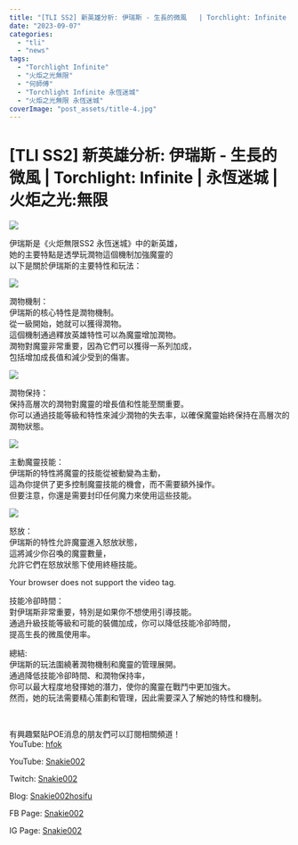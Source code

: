 ```yaml
---
title: "[TLI SS2] 新英雄分析: 伊瑞斯 - 生長的微風   | Torchlight: Infinite | 永恆迷城 | 火炬之光:無限"
date: "2023-09-07"
categories: 
  - "tli"
  - "news"
tags: 
  - "Torchlight Infinite"
  - "火炬之光無限"
  - "何師傅"
  - "Torchlight Infinite 永恆迷城"
  - "火炬之光無限 永恆迷城"
coverImage: "post_assets/title-4.jpg"
---
```


# \[TLI SS2\] 新英雄分析: 伊瑞斯 - 生長的微風 | Torchlight: Infinite | 永恆迷城 | 火炬之光:無限

  
![](post_assets/title-4-1024x576.jpg)  

  
伊瑞斯是《火炬無限SS2 永恆迷城》中的新英雄，  
她的主要特點是透學玩潤物這個機制加強魔靈的  
以下是關於伊瑞斯的主要特性和玩法：  

  
![](post_assets/1-6-1024x576.png)  

  
潤物機制：  
伊瑞斯的核心特性是潤物機制。  
從一級開始，她就可以獲得潤物。  
這個機制通過釋放英雄特性可以為魔靈增加潤物。  
潤物對魔靈非常重要，因為它們可以獲得一系列加成，  
包括增加成長值和減少受到的傷害。  

  
![](post_assets/2-6-1024x576.png)  

  
潤物保持：  
保持高層次的潤物對魔靈的增長值和性能至關重要。  
你可以通過技能等級和特性來減少潤物的失去率，以確保魔靈始終保持在高層次的潤物狀態。  

  
![](post_assets/3-6-1024x575.png)  

  
主動魔靈技能：  
伊瑞斯的特性將魔靈的技能從被動變為主動，  
這為你提供了更多控制魔靈技能的機會，而不需要額外操作。  
但要注意，你還是需要封印任何魔力來使用這些技能。  

  
![](post_assets/4-7-1024x575.png)  

  
怒放：  
伊瑞斯的特性允許魔靈進入怒放狀態，  
這將減少你召喚的魔靈數量，  
允許它們在怒放狀態下使用終極技能。  

  
  
<source src="https://website.xdcdn.net/poster/227017/ss2/stage2/p/en/9MpSrrdX.mp4" type="video/mp4">  
Your browser does not support the video tag.  
  

  
技能冷卻時間：  
對伊瑞斯非常重要，特別是如果你不想使用引導技能。  
通過升級技能等級和可能的裝備加成，你可以降低技能冷卻時間，  
提高生長的微風使用率。  

  
總結:  
伊瑞斯的玩法圍繞著潤物機制和魔靈的管理展開。  
通過降低技能冷卻時間、和潤物保持率，  
你可以最大程度地發揮她的潛力，使你的魔靈在戰鬥中更加強大。  
然而，她的玩法需要精心策劃和管理，因此需要深入了解她的特性和機制。  

  
   

  
有興趣緊貼POE消息的朋友們可以訂閱相關頻道！  
YouTube: [hfok](https://www.youtube.com/channel/UC2m4uqcEr8pIxkO6odaDHjw/)  

  
YouTube: [Snakie002](https://www.youtube.com/c/Snakie002/)  

  
Twitch: [Snakie002](https://www.twitch.tv/snakie002/)  

  
Blog: [Snakie002hosifu](https://snakie002hosifu.blog/)  

  
FB Page: [Snakie002](https://www.facebook.com/Snakie002/)  

  
IG Page: [Snakie002](https://www.instagram.com/snakie002/)
